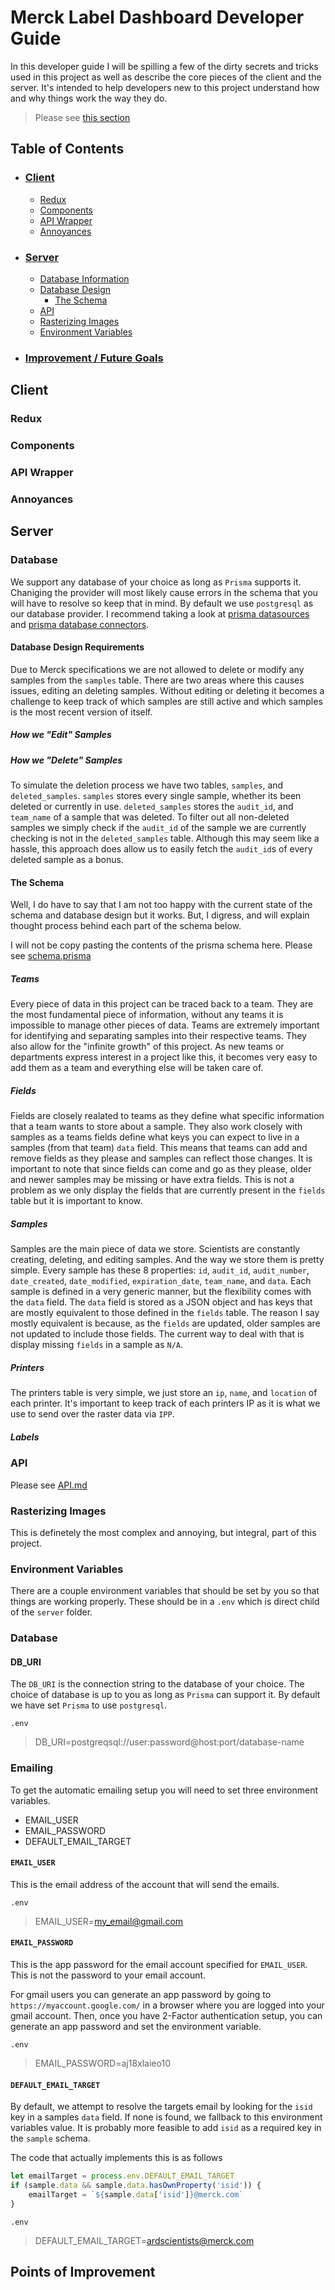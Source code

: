 # Merck Label Dashboard Developer Guide

In this developer guide I will be spilling a few of the dirty secrets and tricks used in this project as well as describe the core pieces of the client and the server. It's intended to help developers new to this project understand how and why things work the way they do.

> Please see [this section](#points-of-improvement)

## Table of Contents

-   ### [Client](#client)

    -   [Redux](#redux)
    -   [Components](#components)
    -   [API Wrapper](#api-wrapper)
    -   [Annoyances](#annoyances)

-   ### [Server](#server)

    -   [Database Information](#database)
    -   [Database Design](#database-design-requirements)
        -   [The Schema](#the-schema)
    -   [API](#api)
    -   [Rasterizing Images](#rasterizing-images)
    -   [Environment Variables](#environment-variables)

-   ### [Improvement / Future Goals](#points-of-improvement)

## Client

### **Redux**

### **Components**

### **API Wrapper**

### **Annoyances**

## Server

### **Database**

We support any database of your choice as long as `Prisma` supports it. Chaniging the provider will most likely cause errors in the schema that you will have to resolve so keep that in mind. By default we use `postgresql` as our database provider. I recommend taking a look at [prisma datasources](https://www.prisma.io/docs/concepts/components/prisma-schema/data-sources) and [prisma database connectors](https://www.prisma.io/docs/concepts/database-connectors).

#### **Database Design Requirements**

Due to Merck specifications we are not allowed to delete or modify any samples from the `samples` table. There are two areas where this causes issues, editing an deleting samples. Without editing or deleting it becomes a challenge to keep track of which samples are still active and which samples is the most recent version of itself.

##### **How we "Edit" Samples**

##### **How we "Delete" Samples**

To simulate the deletion process we have two tables, `samples`, and `deleted_samples`. `samples` stores every single sample, whether its been deleted or currently in use. `deleted_samples` stores the `audit_id`, and `team_name` of a sample that was deleted. To filter out all non-deleted samples we simply check if the `audit_id` of the sample we are currently checking is not in the `deleted_samples` table. Although this may seem like a hassle, this approach does allow us to easily fetch the `audit_id`s of every deleted sample as a bonus.

#### **The Schema**

Well, I do have to say that I am not too happy with the current state of the schema and database design but it works. But, I digress, and will explain thought process behind each part of the schema below.

I will not be copy pasting the contents of the prisma schema here. Please see [schema.prisma][schema-link]

##### **Teams**

Every piece of data in this project can be traced back to a team. They are the most fundamental piece of information, without any teams it is impossible to manage other pieces of data. Teams are extremely important for identifying and separating samples into their respective teams. They also allow for the "infinite growth" of this project. As new teams or departments express interest in a project like this, it becomes very easy to add them as a team and everything else will be taken care of.

##### **Fields**

Fields are closely realated to teams as they define what specific information that a team wants to store about a sample. They also work closely with samples as a teams fields define what keys you can expect to live in a samples (from that team) `data` field. This means that teams can add and remove fields as they please and samples can reflect those changes. It is important to note that since fields can come and go as they please, older and newer samples may be missing or have extra fields. This is not a problem as we only display the fields that are currently present in the `fields` table but it is important to know.

##### **Samples**

Samples are the main piece of data we store. Scientists are constantly creating, deleting, and editing samples. And the way we store them is pretty simple. Every sample has these 8 properties: `id`, `audit_id`, `audit_number`, `date_created`, `date_modified`, `expiration_date`, `team_name`, and `data`. Each sample is defined in a very generic manner, but the flexibility comes with the `data` field. The `data` field is stored as a JSON object and has keys that are mostly equivalent to those defined in the `fields` table. The reason I say mostly equivalent is because, as the `fields` are updated, older samples are not updated to include those fields. The current way to deal with that is display missing `fields` in a sample as `N/A`.

##### **Printers**

The printers table is very simple, we just store an `ip`, `name`, and `location` of each printer. It's important to keep track of each printers IP as it is what we use to send over the raster data via `IPP`.

##### **Labels**

### **API**

Please see [API.md][api-def-link]

### **Rasterizing Images**

This is definetely the most complex and annoying, but integral, part of this project.

### **Environment Variables**

There are a couple environment variables that should be set by you so that things are working properly. These should be in a `.env` which is direct child of the `server` folder.

### **Database**

#### **DB_URI**

The `DB_URI` is the connection string to the database of your choice. The choice of database is up to you as long as `Prisma` can support it. By default we have set `Prisma` to use `postgresql`.

`.env`

> DB_URI=postgreqsql://user:password@host:port/database-name

### **Emailing**

To get the automatic emailing setup you will need to set three environment variables.

-   EMAIL_USER
-   EMAIL_PASSWORD
-   DEFAULT_EMAIL_TARGET

#### **`EMAIL_USER`**

This is the email address of the account that will send the emails.

`.env`

> EMAIL_USER=my_email@gmail.com

#### **`EMAIL_PASSWORD`**

This is the app password for the email account specified for `EMAIL_USER`. This is not the password to your email account.

For gmail users you can generate an app password by going to `https://myaccount.google.com/` in a browser where you are logged into your gmail account. Then, once you have 2-Factor authentication setup, you can generate an app password and set the environment variable.

`.env`

> EMAIL_PASSWORD=aj18xlaieo10

#### **`DEFAULT_EMAIL_TARGET`**

By default, we attempt to resolve the targets email by looking for the `isid` key in a samples `data` field. If none is found, we fallback to this environment variables value. It is probably more feasible to add `isid` as a required key in the `sample` schema.

The code that actually implements this is as follows

```typescript
let emailTarget = process.env.DEFAULT_EMAIL_TARGET
if (sample.data && sample.data.hasOwnProperty('isid')) {
    emailTarget = `${sample.data['isid']}@merck.com`
}
```

`.env`

> DEFAULT_EMAIL_TARGET=ardscientists@merck.com

## Points of Improvement

[schema-link]: /server/prisma/schema.prisma 'schema.prisma'
[api-def-link]: /server/API.md 'API.md'
